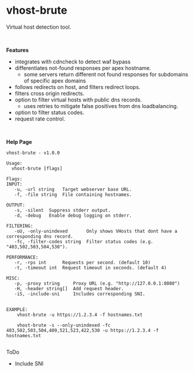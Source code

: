 vhost-brute
==

Virtual host detection tool.  

<br>

**Features**
- integrates with cdncheck to detect waf bypass
- differentiates not-found responses per apex hostname.
  - some servers return different not found responses for subdomains of specific apex domains
- follows redirects on host, and filters redirect loops.
- filters cross origin redirects.
- option to filter virtual hosts with public dns records.
  - uses retries to mitigate false positives from dns loadbalancing.
- option to filter status codes.
- request rate control.

<br>

**Help Page**
```
vhost-brute - v1.0.0

Usage:
  vhost-brute [flags]

Flags:
INPUT:
   -u, -url string   Target webserver base URL.
   -f, -file string  File containing hostnames.

OUTPUT:
   -s, -silent  Suppress stderr output.
   -d, -debug   Enable debug logging on stderr.

FILTERING:
   -oU, -only-unindexed       Only shows VHosts that dont have a corresponding dns record.
   -fc, -filter-codes string  Filter status codes (e.g. "403,502,503,504,530").

PERFORMANCE:
   -r, -rps int      Requests per second. (default 10)
   -t, -timeout int  Request timeout in seconds. (default 4)

MISC:
   -p, -proxy string     Proxy URL (e.g. "http://127.0.0.1:8080")
   -H, -header string[]  Add request header.
   -iS, -include-sni     Includes corresponding SNI.


EXAMPLE:
	vhost-brute -u https://1.2.3.4 -f hostnames.txt
	
	vhost-brute -s --only-unindexed -fc 403,502,503,504,409,521,523,422,530 -u https://1.2.3.4 -f hostnames.txt
  
```

ToDo
- Include SNI